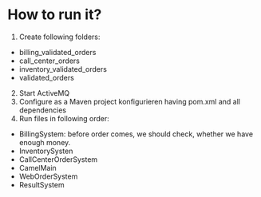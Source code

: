 # How to run it?

1. Create following folders:
- billing_validated_orders
- call_center_orders
- inventory_validated_orders
- validated_orders

2. Start ActiveMQ 
3. Configure as a  Maven project konfigurieren having pom.xml and all dependencies
4. Run files in following order:

- BillingSystem: before order comes, we should check, whether we have enough money.
- InventorySysten
- CallCenterOrderSystem
- CamelMain
- WebOrderSystem
- ResultSystem

